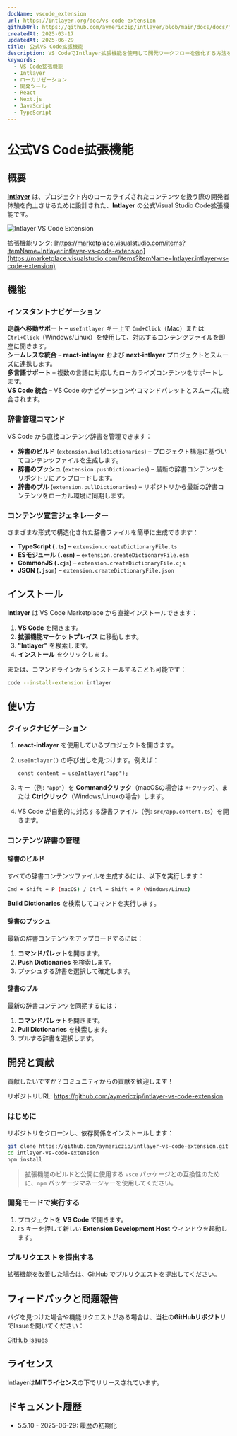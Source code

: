 ```yaml
---
docName: vscode_extension
url: https://intlayer.org/doc/vs-code-extension
githubUrl: https://github.com/aymericzip/intlayer/blob/main/docs/docs/ja/vs_code_extension.md
createdAt: 2025-03-17
updatedAt: 2025-06-29
title: 公式VS Code拡張機能
description: VS CodeでIntlayer拡張機能を使用して開発ワークフローを強化する方法を学びます。ローカライズされたコンテンツ間を素早く移動し、辞書を効率的に管理できます。
keywords:
  - VS Code拡張機能
  - Intlayer
  - ローカリゼーション
  - 開発ツール
  - React
  - Next.js
  - JavaScript
  - TypeScript
---
```


# 公式VS Code拡張機能

## 概要

[**Intlayer**](https://marketplace.visualstudio.com/items?itemName=Intlayer.intlayer-vs-code-extension) は、プロジェクト内のローカライズされたコンテンツを扱う際の開発者体験を向上させるために設計された、**Intlayer** の公式Visual Studio Code拡張機能です。

![Intlayer VS Code Extension](https://github.com/aymericzip/intlayer/blob/main/docs/assets/vs_code_extension_demo.gif)

拡張機能リンク: [https://marketplace.visualstudio.com/items?itemName=Intlayer.intlayer-vs-code-extension](https://marketplace.visualstudio.com/items?itemName=Intlayer.intlayer-vs-code-extension)

## 機能

### インスタントナビゲーション

**定義へ移動サポート** – `useIntlayer` キー上で `Cmd+Click`（Mac）または `Ctrl+Click`（Windows/Linux）を使用して、対応するコンテンツファイルを即座に開きます。  
**シームレスな統合** – **react-intlayer** および **next-intlayer** プロジェクトとスムーズに連携します。  
**多言語サポート** – 複数の言語に対応したローカライズコンテンツをサポートします。  
**VS Code 統合** – VS Code のナビゲーションやコマンドパレットとスムーズに統合されます。

### 辞書管理コマンド

VS Code から直接コンテンツ辞書を管理できます：

- **辞書のビルド** (`extension.buildDictionaries`) – プロジェクト構造に基づいてコンテンツファイルを生成します。
- **辞書のプッシュ** (`extension.pushDictionaries`) – 最新の辞書コンテンツをリポジトリにアップロードします。
- **辞書のプル** (`extension.pullDictionaries`) – リポジトリから最新の辞書コンテンツをローカル環境に同期します。

### コンテンツ宣言ジェネレーター

さまざまな形式で構造化された辞書ファイルを簡単に生成できます：

- **TypeScript (`.ts`)** – `extension.createDictionaryFile.ts`
- **ESモジュール (`.esm`)** – `extension.createDictionaryFile.esm`
- **CommonJS (`.cjs`)** – `extension.createDictionaryFile.cjs`
- **JSON (`.json`)** – `extension.createDictionaryFile.json`

## インストール

**Intlayer** は VS Code Marketplace から直接インストールできます：

1. **VS Code** を開きます。
2. **拡張機能マーケットプレイス** に移動します。
3. **"Intlayer"** を検索します。
4. **インストール** をクリックします。

または、コマンドラインからインストールすることも可能です：

```sh
code --install-extension intlayer
```

## 使い方

### クイックナビゲーション

1. **react-intlayer** を使用しているプロジェクトを開きます。
2. `useIntlayer()` の呼び出しを見つけます。例えば：

   ```tsx
   const content = useIntlayer("app");
   ```

3. キー（例: `"app"`）を **Commandクリック**（macOSの場合は `⌘+クリック`）、または **Ctrlクリック**（Windows/Linuxの場合）します。
4. VS Code が自動的に対応する辞書ファイル（例: `src/app.content.ts`）を開きます。

### コンテンツ辞書の管理

#### 辞書のビルド

すべての辞書コンテンツファイルを生成するには、以下を実行します：

```sh
Cmd + Shift + P (macOS) / Ctrl + Shift + P (Windows/Linux)
```

**Build Dictionaries** を検索してコマンドを実行します。

#### 辞書のプッシュ

最新の辞書コンテンツをアップロードするには：

1. **コマンドパレット**を開きます。
2. **Push Dictionaries** を検索します。
3. プッシュする辞書を選択して確定します。

#### 辞書のプル

最新の辞書コンテンツを同期するには：

1. **コマンドパレット**を開きます。
2. **Pull Dictionaries** を検索します。
3. プルする辞書を選択します。

## 開発と貢献

貢献したいですか？コミュニティからの貢献を歓迎します！

リポジトリURL: https://github.com/aymericzip/intlayer-vs-code-extension

### はじめに

リポジトリをクローンし、依存関係をインストールします：

```sh
git clone https://github.com/aymericzip/intlayer-vs-code-extension.git
cd intlayer-vs-code-extension
npm install
```

> 拡張機能のビルドと公開に使用する `vsce` パッケージとの互換性のために、`npm` パッケージマネージャーを使用してください。

### 開発モードで実行する

1. プロジェクトを **VS Code** で開きます。
2. `F5` キーを押して新しい **Extension Development Host** ウィンドウを起動します。

### プルリクエストを提出する

拡張機能を改善した場合は、[GitHub](https://github.com/aymericzip/intlayer-vs-code-extension) でプルリクエストを提出してください。

## フィードバックと問題報告

バグを見つけた場合や機能リクエストがある場合は、当社の**GitHubリポジトリ**でIssueを開いてください：

[GitHub Issues](https://github.com/aymericzip/intlayer-vs-code-extension/issues)

## ライセンス

Intlayerは**MITライセンス**の下でリリースされています。

## ドキュメント履歴

- 5.5.10 - 2025-06-29: 履歴の初期化
